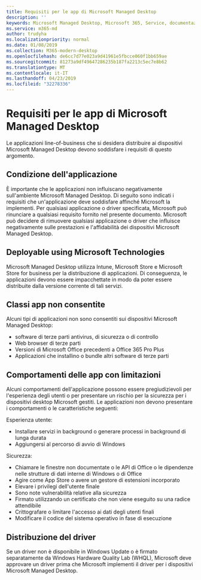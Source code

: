 ```yaml
---
title: Requisiti per le app di Microsoft Managed Desktop
description: ''
keywords: Microsoft Managed Desktop, Microsoft 365, Service, documentazione
ms.service: m365-md
author: trudyha
ms.localizationpriority: normal
ms.date: 01/08/2019
ms.collection: M365-modern-desktop
ms.openlocfilehash: de6cc7d77e023a9d41961e5fbcce060f1bb659ae
ms.sourcegitcommit: 81273a9df49647286235b187fa2213c5ec7e8b62
ms.translationtype: MT
ms.contentlocale: it-IT
ms.lasthandoff: 04/23/2019
ms.locfileid: "32278336"
---
```

# <a name="microsoft-managed-desktop-app-requirements"></a>Requisiti per le app di Microsoft Managed Desktop

<!--This topic is the target for aka.ms/app-req. This is aka link is used from EA agreeement for MMD. do not delete.-->

<!--Application addendum -->
 
Le applicazioni line-of-business che si desidera distribuire ai dispositivi Microsoft Managed Desktop devono soddisfare i requisiti di questo argomento. 

## <a name="application-condition"></a>Condizione dell'applicazione

È importante che le applicazioni non influiscano negativamente sull'ambiente Microsoft Managed Desktop. Di seguito sono indicati i requisiti che un'applicazione deve soddisfare affinché Microsoft la implementi. Per qualsiasi applicazione o driver specificata, Microsoft può rinunciare a qualsiasi requisito fornito nel presente documento. Microsoft può decidere di rimuovere qualsiasi applicazione o driver che influisce negativamente sulle prestazioni e l'affidabilità dei dispositivi Microsoft Managed Desktop.

## <a name="deployable-using-microsoft-technologies"></a>Deployable using Microsoft Technologies

Microsoft Managed Desktop utilizza Intune, Microsoft Store e Microsoft Store for business per la distribuzione di applicazioni. Di conseguenza, le applicazioni devono essere impacchettate in modo da poter essere distribuite dalla versione corrente di tali servizi.

## <a name="prohibited-app-classes"></a>Classi app non consentite

Alcuni tipi di applicazioni non sono consentiti sui dispositivi Microsoft Managed Desktop:
- software di terze parti antivirus, di sicurezza o di controllo
- Web browser di terze parti
- Versioni di Microsoft Office precedenti a Office 365 Pro Plus
- Applicazioni che installino o bundle altri software di terze parti

## <a name="restricted-app-behaviors"></a>Comportamenti delle app con limitazioni

Alcuni comportamenti dell'applicazione possono essere pregiudizievoli per l'esperienza degli utenti o per presentare un rischio per la sicurezza per i dispositivi desktop Microsoft gestiti. Le applicazioni non devono presentare i comportamenti o le caratteristiche seguenti: 

Esperienza utente:
- Installare servizi in background o generare processi in background di lunga durata
- Aggiungersi al percorso di avvio di Windows

Sicurezza:
- Chiamare le finestre non documentate o le API di Office o le dipendenze nelle strutture di dati interne di Windows o di Office
- Agire come App Store o avere un gestore di estensioni incorporato
- Elevare i privilegi dell'utente finale
- Sono note vulnerabilità relative alla sicurezza
- Firmato utilizzando un certificato che non viene eseguito su una radice attendibile
- Crittografare o limitare l'accesso ai dati degli utenti finali
- Modificare il codice del sistema operativo in fase di esecuzione

## <a name="driver-deployment"></a>Distribuzione del driver

Se un driver non è disponibile in Windows Update o è firmato separatamente da Windows Hardware Quality Lab (WHQL), Microsoft deve approvare un driver prima che Microsoft implementi il driver per i dispositivi Microsoft Managed Desktop.
